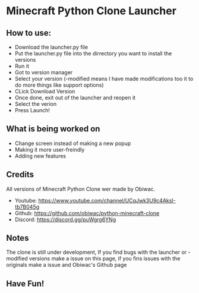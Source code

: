 # Minecraft Python Clone Launcher
## How to use:
 - Download the launcher.py file
 - Put the launcher.py file into the dirrectory you want to install the versions
 - Run it
 - Got to version manager
 - Select your version (-modified means I have made modifications too it to do more things like support options)
 - CLick Download Version
 - Once done, exit out of the launcher and reopen it
 - Select the verion
 - Press Launch!
## What is being worked on
 - Change screen instead of making a new popup
 - Making it more user-freindly
 - Adding new features
## Credits
 All versions of Minecraft Python Clone wer made by Obiwac.
 - Youtube: https://www.youtube.com/channel/UCqJwk3U9c4AksI-tb7B045g
 - Github: https://github.com/obiwac/python-minecraft-clone
 - Discord: https://discord.gg/puWgrg6YNg
## Notes
The clone is still under development, If you find bugs with the launcher or -modified versions make a issue on this page, if you fins issues with the originals make a issue and Obiwac's Github page
## Have Fun!
